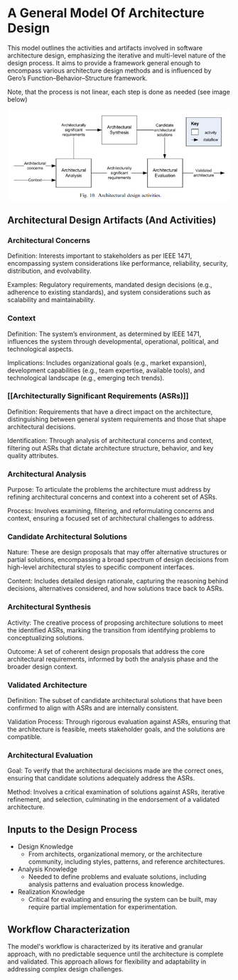 # A General Model Of Architecture Design
This model outlines the activities and artifacts involved in software architecture design, emphasizing the iterative and multi-level nature of the design process. It aims to provide a framework general enough to encompass various architecture design methods and is influenced by Gero’s Function–Behavior–Structure framework.

Note, that the process is not linear, each step is done as needed (see image below)

![alt text](a-general-model.png)

## Architectural Design Artifacts (And Activities)

### Architectural Concerns
Definition: Interests important to stakeholders as per IEEE 1471, encompassing system considerations like performance, reliability, security, distribution, and evolvability.

Examples: Regulatory requirements, mandated design decisions (e.g., adherence to existing standards), and system considerations such as scalability and maintainability.

### Context
Definition: The system’s environment, as determined by IEEE 1471, influences the system through developmental, operational, political, and technological aspects.

Implications: Includes organizational goals (e.g., market expansion), development capabilities (e.g., team expertise, available tools), and technological landscape (e.g., emerging tech trends).

### [[Architecturally Significant Requirements (ASRs)]]
Definition: Requirements that have a direct impact on the architecture, distinguishing between general system requirements and those that shape architectural decisions.

Identification: Through analysis of architectural concerns and context, filtering out ASRs that dictate architecture structure, behavior, and key quality attributes.

### Architectural Analysis
Purpose: To articulate the problems the architecture must address by refining architectural concerns and context into a coherent set of ASRs.

Process: Involves examining, filtering, and reformulating concerns and context, ensuring a focused set of architectural challenges to address.

### Candidate Architectural Solutions
Nature: These are design proposals that may offer alternative structures or partial solutions, encompassing a broad spectrum of design decisions from high-level architectural styles to specific component interfaces.

Content: Includes detailed design rationale, capturing the reasoning behind decisions, alternatives considered, and how solutions trace back to ASRs.

### Architectural Synthesis
Activity: The creative process of proposing architecture solutions to meet the identified ASRs, marking the transition from identifying problems to conceptualizing solutions.

Outcome: A set of coherent design proposals that address the core architectural requirements, informed by both the analysis phase and the broader design context.

### Validated Architecture
Definition: The subset of candidate architectural solutions that have been confirmed to align with ASRs and are internally consistent.

Validation Process: Through rigorous evaluation against ASRs, ensuring that the architecture is feasible, meets stakeholder goals, and the solutions are compatible.

### Architectural Evaluation
Goal: To verify that the architectural decisions made are the correct ones, ensuring that candidate solutions adequately address the ASRs.

Method: Involves a critical examination of solutions against ASRs, iterative refinement, and selection, culminating in the endorsement of a validated architecture.

## Inputs to the Design Process
- Design Knowledge
  - From architects, organizational memory, or the architecture community, including styles, patterns, and reference architectures.
- Analysis Knowledge
  - Needed to define problems and evaluate solutions, including analysis patterns and evaluation process knowledge.
- Realization Knowledge
  - Critical for evaluating and ensuring the system can be built, may require partial implementation for experimentation.

## Workflow Characterization
The model's workflow is characterized by its iterative and granular approach, with no predictable sequence until the architecture is complete and validated. This approach allows for flexibility and adaptability in addressing complex design challenges.
